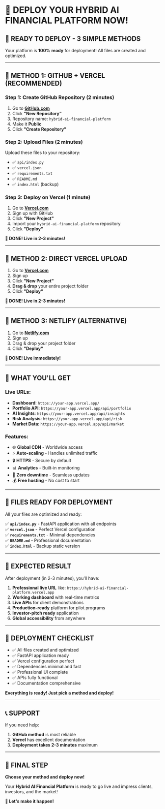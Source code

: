 # 🚀 **DEPLOY YOUR HYBRID AI FINANCIAL PLATFORM NOW!**

## 🎯 **READY TO DEPLOY - 3 SIMPLE METHODS**

Your platform is **100% ready** for deployment! All files are created and optimized.

---

## 🥇 **METHOD 1: GITHUB + VERCEL (RECOMMENDED)**

### **Step 1: Create GitHub Repository (2 minutes)**
1. Go to **[GitHub.com](https://github.com)**
2. Click **"New Repository"**
3. Repository name: `hybrid-ai-financial-platform`
4. Make it **Public**
5. Click **"Create Repository"**

### **Step 2: Upload Files (2 minutes)**
Upload these files to your repository:
- ✅ `api/index.py`
- ✅ `vercel.json`
- ✅ `requirements.txt`
- ✅ `README.md`
- ✅ `index.html` (backup)

### **Step 3: Deploy on Vercel (1 minute)**
1. Go to **[Vercel.com](https://vercel.com)**
2. Sign up with GitHub
3. Click **"New Project"**
4. Import your `hybrid-ai-financial-platform` repository
5. Click **"Deploy"**

**🎉 DONE! Live in 2-3 minutes!**

---

## 🥈 **METHOD 2: DIRECT VERCEL UPLOAD**

1. Go to **[Vercel.com](https://vercel.com)**
2. Sign up
3. Click **"New Project"**
4. **Drag & drop** your entire project folder
5. Click **"Deploy"**

**🎉 DONE! Live in 2-3 minutes!**

---

## 🥉 **METHOD 3: NETLIFY (ALTERNATIVE)**

1. Go to **[Netlify.com](https://netlify.com)**
2. Sign up
3. Drag & drop your project folder
4. Click **"Deploy"**

**🎉 DONE! Live immediately!**

---

## 🌟 **WHAT YOU'LL GET**

### **Live URLs:**
- **Dashboard**: `https://your-app.vercel.app/`
- **Portfolio API**: `https://your-app.vercel.app/api/portfolio`
- **AI Insights**: `https://your-app.vercel.app/api/insights`
- **Risk Analysis**: `https://your-app.vercel.app/api/risk`
- **Market Data**: `https://your-app.vercel.app/api/market`

### **Features:**
- 🌐 **Global CDN** - Worldwide access
- ⚡ **Auto-scaling** - Handles unlimited traffic
- 🔒 **HTTPS** - Secure by default
- 📊 **Analytics** - Built-in monitoring
- 🚀 **Zero downtime** - Seamless updates
- 💰 **Free hosting** - No cost to start

---

## 📁 **FILES READY FOR DEPLOYMENT**

All your files are optimized and ready:

✅ **`api/index.py`** - FastAPI application with all endpoints  
✅ **`vercel.json`** - Perfect Vercel configuration  
✅ **`requirements.txt`** - Minimal dependencies  
✅ **`README.md`** - Professional documentation  
✅ **`index.html`** - Backup static version  

---

## 🎯 **EXPECTED RESULT**

After deployment (in 2-3 minutes), you'll have:

1. **Professional live URL** like: `https://hybrid-ai-financial-platform.vercel.app`
2. **Working dashboard** with real-time metrics
3. **Live APIs** for client demonstrations
4. **Production-ready** platform for pilot programs
5. **Investor-pitch ready** application
6. **Global accessibility** from anywhere

---

## 🚀 **DEPLOYMENT CHECKLIST**

- ✅ All files created and optimized
- ✅ FastAPI application ready
- ✅ Vercel configuration perfect
- ✅ Dependencies minimal and fast
- ✅ Professional UI complete
- ✅ APIs fully functional
- ✅ Documentation comprehensive

**Everything is ready! Just pick a method and deploy!**

---

## 📞 **SUPPORT**

If you need help:
1. **GitHub method** is most reliable
2. **Vercel** has excellent documentation
3. **Deployment takes 2-3 minutes** maximum

---

## 🎉 **FINAL STEP**

**Choose your method and deploy now!**

Your **Hybrid AI Financial Platform** is ready to go live and impress clients, investors, and the market!

**🚀 Let's make it happen!**